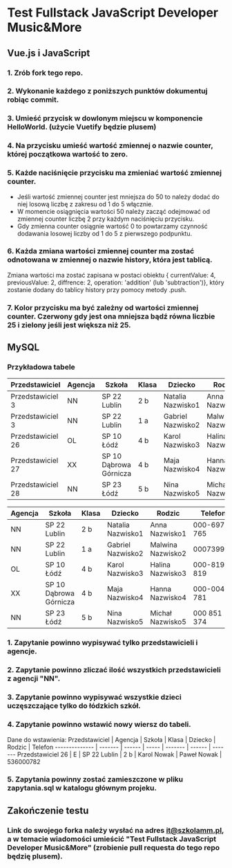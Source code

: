 # Test Fullstack JavaScript Developer Music&More

## Vue.js i JavaScript

### 1. Zrób fork tego repo.
### 2. Wykonanie każdego z poniższych punktów dokumentuj robiąc commit.
### 3. Umieść przycisk w dowlonym miejscu w komponencie HelloWorld. (użycie Vuetify będzie plusem)
### 4. Na przycisku umieść wartość zmiennej o nazwie counter, której początkowa wartość to zero.
### 5. Każde naciśnięcie przycisku ma zmieniać wartość zmiennej counter.
   * Jeśli wartość zmiennej counter jest mniejsza do 50 to należy dodać do niej losową liczbę z zakresu od 1 do 5 włącznie.
   * W momencie osiągnięcia wartości 50 należy zacząć odejmować od zmiennej counter liczbę 2 przy każdym naciśnięciu przycisku.
   * Gdy zmienna counter osiągnie wartość 0 to powtarzamy czynność dodawania losowej liczby od 1 do 5 z pierwszego podpunktu.
### 6. Każda zmiana wartości zmiennej counter ma zostać odnotowana w zmiennej o nazwie history, która jest tablicą.
Zmiana wartości ma zostać zapisana w postaci obiektu { currentValue: 4, previousValue: 2, diffrence: 2, operation: 'addition' (lub 'subtraction')},
który zostanie dodany do tablicy history przy pomocy metody .push.
### 7. Kolor przycisku ma być zależny od wartości zmiennej counter. Czerwony gdy jest ona mniejsza bądź równa liczbie 25 i zielony jeśli jest większa niż 25.

## MySQL

### Przykładowa tabele
Przedstawiciel | Agencja | Szkoła | Klasa | Dziecko | Rodzic | Telefon
-------------- | ------- | ------ | ----- | ------- | ------ | -------
Przedstawiciel 3 | NN | SP 22 Lublin | 2 b | Natalia Nazwisko1 | Anna Nazwisko1 | 000-697-765
Przedstawiciel 3 | NN | SP 22 Lublin | 1 a | Gabriel Nazwisko2 | Malwina Nazwisko2 | 000739920
Przedstawiciel 26 | OL | SP 10 Łódź | 4 b | Karol Nazwisko3 | Halina Nazwisko3 | 000-819-819
Przedstawiciel 27 | XX | SP 10 Dąbrowa Górnicza | 4 b | Maja Nazwisko4 | Hanna Nazwisko4 | 000-004-781
Przedstawiciel 28 | NN | SP 23 Łódź | 5 b | Nina Nazwisko5 | Michał Nazwisko5 | 000 851 374

Agencja | Szkoła | Klasa | Dziecko | Rodzic | Telefon
------- | ------ | ----- | ------- | ------ | -------
NN | SP 22 Lublin | 2 b | Natalia Nazwisko1 | Anna Nazwisko1 | 000-697-765
NN | SP 22 Lublin | 1 a | Gabriel Nazwisko2 | Malwina Nazwisko2 | 000739920
OL | SP 10 Łódź | 4 b | Karol Nazwisko3 | Halina Nazwisko3 | 000-819-819
XX | SP 10 Dąbrowa Górnicza | 4 b | Maja Nazwisko4 | Hanna Nazwisko4 | 000-004-781
NN | SP 23 Łódź | 5 b | Nina Nazwisko5 | Michał Nazwisko5 | 000 851 374

### 1. Zapytanie powinno wypisywać tylko przedstawicieli i agencje.
### 2. Zapytanie powinno zliczać ilość wszystkich przedstawicieli z agencji "NN".
### 3. Zapytanie powinno wypisywać wszystkie dzieci uczęszczające tylko do łódzkich szkół.
### 4. Zapytanie powinno wstawić nowy wiersz do tabeli. 
   Dane do wstawienia:
   Przedstawiciel | Agencja | Szkoła | Klasa | Dziecko | Rodzic | Telefon
   -------------- | ------- | ------ | ----- | ------- | ------ | ------- 
   Przedstawiciel 26 | E | SP 22 Lublin | 2 b | Karol Nowak | Paweł Nowak | 536000782
### 5. Zapytania powinny zostać zamieszczone w pliku zapytania.sql w katalogu głównym projeku.

## Zakończenie testu
### Link do swojego forka należy wysłać na adres it@szkolamm.pl, a w temacie wiadomości umieścić "Test Fullstack JavaScript Developer Music&More" (zrobienie pull requesta do tego repo będzię plusem).
